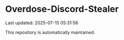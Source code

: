 # Overdose-Discord-Stealer

Last updated: 2025-07-15 05:31:56

This repository is automatically maintained.

